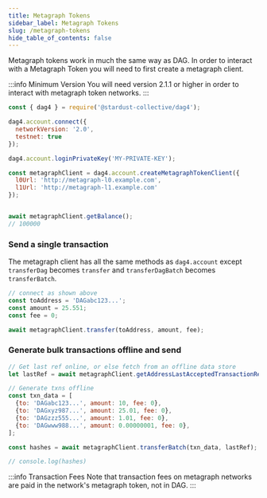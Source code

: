 ```yaml
---
title: Metagraph Tokens
sidebar_label: Metagraph Tokens
slug: /metagraph-tokens
hide_table_of_contents: false
---
```


Metagraph tokens work in much the same way as DAG. In order to interact with a Metagraph Token you will need to first create a metagraph client. 

:::info Minimum Version
You will need version 2.1.1 or higher in order to interact with metagraph token networks. 
:::

```js
const { dag4 } = require('@stardust-collective/dag4');

dag4.account.connect({
  networkVersion: '2.0',
  testnet: true
});

dag4.account.loginPrivateKey('MY-PRIVATE-KEY');

const metagraphClient = dag4.account.createMetagraphTokenClient({
  l0Url: 'http://metagraph-l0.example.com',
  l1Url: 'http://metagraph-l1.example.com'
});


await metagraphClient.getBalance();
// 100000
```

### Send a single transaction
The metagraph client has all the same methods as `dag4.account` except `transferDag` becomes `transfer` and `transferDagBatch` becomes `transferBatch`.  
```js
// connect as shown above
const toAddress = 'DAGabc123...';
const amount = 25.551;
const fee = 0;

await metagraphClient.transfer(toAddress, amount, fee);
```

### Generate bulk transactions offline and send
```js
// Get last ref online, or else fetch from an offline data store
let lastRef = await metagraphClient.getAddressLastAcceptedTransactionRef('DAGWalletSendingAddress');

// Generate txns offline
const txn_data = [
  {to: 'DAGabc123...', amount: 10, fee: 0},
  {to: 'DAGxyz987...', amount: 25.01, fee: 0},
  {to: 'DAGzzz555...', amount: 1.01, fee: 0},
  {to: 'DAGwww988...', amount: 0.00000001, fee: 0},
];

const hashes = await metagraphClient.transferBatch(txn_data, lastRef);

// console.log(hashes)
```

:::info Transaction Fees
Note that transaction fees on metagraph networks are paid in the network's metagraph token, not in DAG. 
:::

